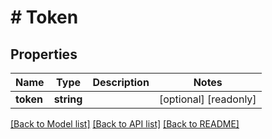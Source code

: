 # # Token

## Properties

Name | Type | Description | Notes
------------ | ------------- | ------------- | -------------
**token** | **string** |  | [optional] [readonly]

[[Back to Model list]](../../README.md#models) [[Back to API list]](../../README.md#endpoints) [[Back to README]](../../README.md)
